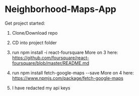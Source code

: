 # Neighborhood-Maps-App

Get project started:

1. Clone/Download repo

2. CD into project folder

3. run npm install -i react-foursquare
More on 3 here: https://github.com/foursquare/react-foursquare/blob/master/README.md

4. run npm install fetch-google-maps --save
More on 4 here: https://www.npmjs.com/package/fetch-google-maps

5. I have redacted my api keys
